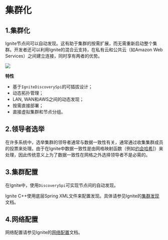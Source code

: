 # 集群化
## 1.集群化
Ignite节点间可以自动发现。这有助于集群的按需扩展，而无需重新启动整个集群。开发者还可以利用Ignite的混合云支持，在私有云和公共云（如Amazon Web Services）之间建立连接，同时享有两者的优势。

![](https://files.readme.io/207fe68-ignite-deploy.png)

**特性**

 - 基于`IgniteDiscoverySpi`的可插拔设计；
 - 动态拓扑管理；
 - LAN, WAN和AWS之间的动态发现；
 - 按需直接部署；
 - 直接虚拟集群和节点分组。

## 2.领导者选举
在许多系统中，选举集群的领导者通常与数据一致性有关，通常通过收集集群成员的投票来处理。由于在Ignite中数据一致性是由网格映射函数（例如[约会哈希](http://en.wikipedia.org/wiki/Rendezvous_hashing)]）来处理，因此传统意义上为了数据一致性在网格之外选择领导者不是必需的。
## 3.集群配置
在Ignite中，使用`DiscoverySpi`可实现节点间的自动发现。

Ignite С++使用底层Spring XML文件来配置发现。具体请参见Ignite的[集群发现](/doc/java/Clustering.md#_6-集群发现)文档。
## 4.网络配置
网络配置请参见Ignite的[网络配置](/doc/java/Clustering.md#_9-网络配置)文档。